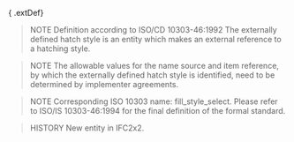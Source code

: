 { .extDef}

<!-- end of short definition -->

> NOTE Definition according to ISO/CD 10303-46:1992
> The externally defined hatch style is an entity which makes an external reference to a hatching style.

> NOTE The allowable values for the name source and item reference, by which the externally defined hatch style is identified, need to be determined by implementer agreements.

> NOTE Corresponding ISO 10303 name: fill_style_select. Please refer to ISO/IS 10303-46:1994 for the final definition of the formal standard.

> HISTORY New entity in IFC2x2.
